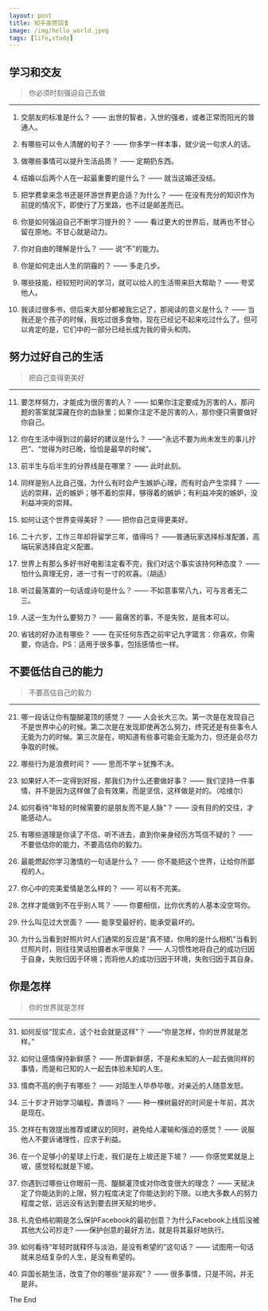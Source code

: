 ```yaml
---
layout: post
title: 知乎高赞回复 
image: /img/hello_world.jpeg
tags: [life,study]
---
```


## 学习和交友

 > 你必须时刻强迫自己去做

---

1. 交朋友的标准是什么？
—— 出世的智者，入世的强者，或者正常而阳光的普通人。

2. 有哪些可以令人清醒的句子？
—— 你多学一样本事，就少说一句求人的话。

3. 做哪些事情可以提升生活品质？
—— 定期扔东西。

4. 结婚以后两个人在一起最重要的是什么？
—— 就当这婚还没结。

5. 把学费拿来念书还是环游世界更合适？为什么？
—— 在没有充分的知识作为前提的情况下，即使行了万里路，也不过是邮差而已。

6. 你是如何强迫自己不断学习提升的？
—— 看过更大的世界后，就再也不甘心留在原地。不甘心就是动力。

7. 你对自由的理解是什么？
—— 说“不”的能力。

8. 你是如何走出人生的阴霾的？
—— 多走几步。

9. 哪些技能，经较短时间的学习，就可以给人的生活带来巨大帮助？
—— 夸奖他人。

10. 我读过很多书，但后来大部分都被我忘记了，那阅读的意义是什么？
—— 当我还是个孩子的时候，我吃过很多食物，现在已经记不起来吃过什么了。但可以肯定的是，它们中的一部分已经长成为我的骨头和肉。


## 努力过好自己的生活
> 把自己变得更美好

---

11. 要怎样努力，才能成为很厉害的人？
—— 如果你注定要成为厉害的人，那问题的答案就深藏在你的血脉里；如果你注定不是厉害的人，那你便只需要做好你自己。

12. 你在生活中得到过的最好的建议是什么？
——“永远不要为尚未发生的事儿拧巴”、“觉得为时已晚，恰恰是最早的时候”。

13. 前半生与后半生的分界线是在哪里？
—— 此时此刻。

14. 同样是别人比自己强，为什么有时会产生嫉妒心理，而有时会产生崇拜？
—— 远的崇拜，近的嫉妒；够不着的崇拜，够得着的嫉妒；有利益冲突的嫉妒，没利益冲突的崇拜。

15. 如何让这个世界变得美好？
—— 把你自己变得更美好。

16. 二十六岁，工作三年却将留学三年，值得吗？
——普通玩家选择标准配置，高端玩家选择自定义配置。

17. 世界上有那么多好书好电影注定看不完，我们对这个事实该持何种态度？
—— 怕什么真理无穷，进一寸有一寸的欢喜。（胡适） 

18. 听过最落寞的一句话或诗句是什么？
—— 不如意事常八九，可与言者无二三。

19. 人这一生为什么要努力？
—— 最痛苦的事，不是失败，是我本可以。

20. 省钱的好办法有哪些？
—— 在买任何东西之前牢记九字箴言：你喜欢，你需要，你适合。PS：适用于很多事，包括感情也一样。




## 不要低估自己的能力
> 不要高估自己的毅力

---

21. 哪一段话让你有醍醐灌顶的感觉？
—— 人会长大三次。第一次是在发现自己不是世界中心的时候。第二次是在发现即使再怎么努力，终究还是有些事令人无能为力的时候。第三次是在，明知道有些事可能会无能为力，但还是会尽力争取的时候。

22. 哪些行为是浪费时间？
—— 思而不学＋犹豫不决。

23. 如果好人不一定得到好报，那我们为什么还要做好事？
—— 我们坚持一件事情，并不是因为这样做了会有效果，而是坚信，这样做是对的。（哈维尔）

24. 如何看待“年轻的时候需要的是朋友而不是人脉”？
—— 没有目的的交往，才能感动人。

25. 有哪些道理是你读了不信、听不进去，直到你亲身经历方笃信不疑的？
—— 不要低估你的能力，不要高估你的毅力。

26. 最能燃起你学习激情的一句话是什么？
—— 你不能把这个世界，让给你所鄙视的人。

27. 你心中的完美爱情是怎么样的？
—— 可以有不完美。

28. 怎样才能做到不在乎别人骂？
—— 你要相信，比你优秀的人基本没空骂你。

29. 什么叫见过大世面？
—— 能享受最好的，能承受最坏的。

30. 为什么当看到好照片时人们通常的反应是“真不错，你用的是什么相机”当看到烂照片时，则往往笑话拍摄者水平很臭？
—— 人习惯性地将自己的成功归因于自身，失败归因于环境；而将他人的成功归因于环境，失败归因于其自身。




## 你是怎样
> 你的世界就是怎样

---

31. 如何反驳“现实点，这个社会就是这样”？
——“你是怎样，你的世界就是怎样。”

32. 如何让感情保持新鲜感？
—— 所谓新鲜感，不是和未知的人一起去做同样的事情，而是和已知的人一起去体验未知的人生。

33. 情商不高的例子有哪些？
—— 对陌生人毕恭毕敬，对亲近的人随意发怒。

34. 三十岁才开始学习编程，靠谱吗？
—— 种一棵树最好的时间是十年前，其次是现在。

35. 怎样在有效提出推荐或建议的同时，避免给人灌输和强迫的感觉？
—— 说服他人不要诉诸理性，应求于利益。

36. 在一个足够小的星球上行走，我们是在上坡还是下坡？
—— 你感觉累就是上坡，感觉轻松就是下坡。

37. 你遇到过哪些让你眼前一亮、醍醐灌顶或对你改变很大的理念？
—— 天赋决定了你能达到的上限，努力程度决定了你能达到的下限。以绝大多数人的努力程度之低，远远没有达到要去拼天赋的地步。

38. 扎克伯格初期是怎么保护Facebook的最初创意？为什么Facebook上线后没被其他大公司抄走?
——保护创意的最好方法，就是将其最好地执行。

39. 如何看待“年轻时就释怀与淡泊，是没有希望的”这句话？
—— 试图用一句话就来总结复杂的人生，是没有希望的。

40. 异国长期生活，改变了你的哪些“是非观”？
—— 很多事情，只是不同，并无是非。

The End
